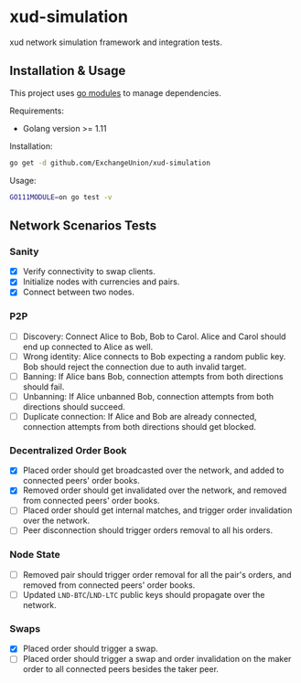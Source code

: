 # xud-simulation

xud network simulation framework and integration tests.

## Installation & Usage

This project uses [go modules](https://github.com/golang/go/wiki/Modules) 
    to manage dependencies.
    
Requirements:

* Golang version >= 1.11

Installation:

```bash
go get -d github.com/ExchangeUnion/xud-simulation
```

Usage:

```bash
GO111MODULE=on go test -v
```

## Network Scenarios Tests
### Sanity
- [x] Verify connectivity to swap clients.
- [x] Initialize nodes with currencies and pairs.
- [x] Connect between two nodes.

### P2P
- [ ] Discovery: Connect Alice to Bob, Bob to Carol. Alice and Carol should end up connected to Alice as well.
- [ ] Wrong identity: Alice connects to Bob expecting a random public key. Bob should reject the connection due to auth invalid target.
- [ ] Banning: If Alice bans Bob, connection attempts from both directions should fail.
- [ ] Unbanning: If Alice unbanned Bob, connection attempts from both directions should succeed.
- [ ] Duplicate connection: If Alice and Bob are already connected, connection attempts from both directions should get blocked.

### Decentralized Order Book
- [x] Placed order should get broadcasted over the network, and added to connected peers' order books.
- [x] Removed order should get invalidated over the network, and removed from connected peers' order books.
- [ ] Placed order should get internal matches, and trigger order invalidation over the network.
- [ ] Peer disconnection should trigger orders removal to all his orders.

### Node State
- [ ] Removed pair should trigger order removal for all the pair's orders, and removed from connected peers' order books.
- [ ] Updated `LND-BTC`/`LND-LTC` public keys should propagate over the network.

### Swaps
- [x] Placed order should trigger a swap.
- [ ] Placed order should trigger a swap and order invalidation on the maker order to all connected peers besides the taker peer.